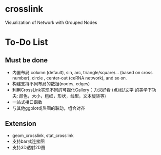# crosslink
Visualization of Network with Grouped Nodes

# To-Do List
## Must be done
- 内置布局 column (default), sin, arc, triangle/square/... (based on cross number), circle , center-out (ceRNA network), and so on.
- 构建支持不同布局的数据(nodes, edges)
- 利用CrossLink实现不同的可视化Gallery：力求好看 (点/线/文字 的美学下功夫: 颜色，大小，粗细，形状，线型，文本旋转等)
- 一站式接口函数
- 与其他ggplot或热图的联动，组合对齐

## Extension
- geom_crosslink, stat_crosslink
- 支持bar式连接图
- 支持3D透射2D图
